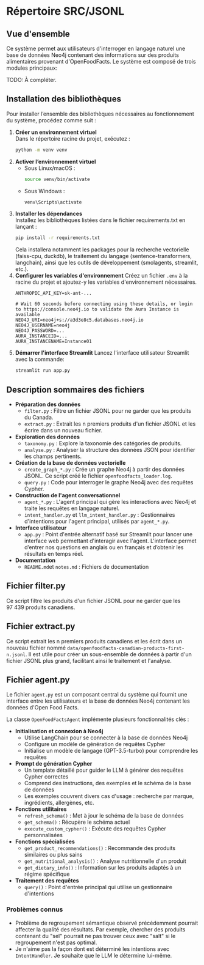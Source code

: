 # Répertoire SRC/JSONL

## Vue d'ensemble

Ce système permet aux utilisateurs d'interroger en langage naturel une base de données Neo4j contenant des informations sur des produits alimentaires provenant d'OpenFoodFacts. Le système est composé de trois modules principaux:

TODO: À compléter.

## Installation des bibliothèques

Pour installer l’ensemble des bibliothèques nécessaires au fonctionnement du système, procédez comme suit :

1. **Créer un environnement virtuel**  
   Dans le répertoire racine du projet, exécutez :
   ```bash
   python -m venv venv
   ```
2. **Activer l’environnement virtuel**  
   - Sous Linux/macOS :
     ```bash
     source venv/bin/activate
     ```
   - Sous Windows :
     ```bash
     venv\Scripts\activate
     ```
3. **Installer les dépendances**  
   Installez les bibliothèques listées dans le fichier requirements.txt en lançant :
   ```bash
   pip install -r requirements.txt
   ```
   Cela installera notamment les packages pour la recherche vectorielle (faiss-cpu, duckdb), le traitement du langage (sentence-transformers, langchain), ainsi que les outils de développement (smolagents, streamlit, etc.).
4. **Configurer les variables d'environnement**
   Créez un fichier `.env` à la racine du projet et ajoutez-y les variables d'environnement nécessaires.
   ```
   ANTHROPIC_API_KEY=sk-ant-...

   # Wait 60 seconds before connecting using these details, or login to https://console.neo4j.io to validate the Aura Instance is available
   NEO4J_URI=neo4j+s://a3d3e8c5.databases.neo4j.io
   NEO4J_USERNAME=neo4j
   NEO4J_PASSWORD=...
   AURA_INSTANCEID=...
   AURA_INSTANCENAME=Instance01
   ```
5. **Démarrer l'interface Streamlit**
   Lancez l'interface utilisateur Streamlit avec la commande:
   ```bash
   streamlit run app.py
   ```

## Description sommaires des fichiers

- **Préparation des données**
  - `filter.py` : Filtre un fichier JSONL pour ne garder que les produits du Canada.
  - `extract.py` : Extrait les n premiers produits d'un fichier JSONL et les écrire dans un nouveau fichier.
- **Exploration des données**
  - `taxonomy.py` : Explore la taxonomie des catégories de produits. 
  - `analyse.py` : Analyser la structure des données JSON pour identifier les champs pertinents.
- **Création de la base de données vectorielle**
  - `create_graph_*.py` : Crée un graphe Neo4j à partir des données JSONL. Ce script créé le fichier `openfoodfacts_loader.log`.
  - `query.py` : Code pour interroger le graphe Neo4j avec des requêtes Cypher.
- **Construction de l'agent conversationnel**
  - `agent_*.py` : L'agent principal qui gère les interactions avec Neo4j et traite les requêtes en langage naturel.
  - `intent_handler.py` et `llm_intent_handler.py` : Gestionnaires d'intentions pour l'agent principal, utilisés par `agent_*.py`.
- **Interface utilisateur**
  - `app.py` : Point d'entrée alternatif basé sur Streamlit pour lancer une interface web permettant d'interagir avec l'agent. L'interface permet d’entrer nos questions en anglais ou en français et d’obtenir les résultats en temps réel.
- **Documentation**
  - `README.md`et `notes.md` : Fichiers de documentation

## Fichier filter.py

Ce script filtre les produits d'un fichier JSONL pour ne garder que les 97&nbsp;439&nbsp;produits canadiens.

## Fichier extract.py

Ce script extrait les n premiers produits canadiens et les écrit dans un nouveau fichier nommé `data/openfoodfacts-canadian-products-first-n.jsonl`. 
Il est utile pour créer un sous-ensemble de données à partir d'un fichier JSONL plus grand, facilitant ainsi le traitement et l'analyse.

## Fichier agent.py

Le fichier `agent.py` est un composant central du système qui fournit une interface entre les utilisateurs et la base de données Neo4j contenant les données d'Open Food Facts.

La classe `OpenFoodFactsAgent` implémente plusieurs fonctionnalités clés :

- **Initialisation et connexion à Neo4j**
  - Utilise LangChain pour se connecter à la base de données Neo4j
  - Configure un modèle de génération de requêtes Cypher
  - Initialise un modèle de langage (GPT-3.5-turbo) pour comprendre les requêtes
- **Prompt de génération Cypher**
  - Un template détaillé pour guider le LLM à générer des requêtes Cypher correctes
  - Comprend des instructions, des exemples et le schéma de la base de données
  - Les exemples couvrent divers cas d'usage : recherche par marque, ingrédients, allergènes, etc.
- **Fonctions utilitaires**
  - `refresh_schema()` : Met à jour le schéma de la base de données
  - `get_schema()` : Récupère le schéma actuel
  - `execute_custom_cypher()` : Exécute des requêtes Cypher personnalisées
- **Fonctions spécialisées**
  - `get_product_recommendations()` : Recommande des produits similaires ou plus sains
  - `get_nutritional_analysis()` : Analyse nutritionnelle d'un produit
  - `get_dietary_info()` : Information sur les produits adaptés à un régime spécifique
- **Traitement des requêtes**
  - `query()` : Point d'entrée principal qui utilise un gestionnaire d'intentions

### Problèmes connus

- Problème de regroupement sémantique observé précédemment pourrait affecter la qualité des résultats. Par exemple, chercher des produits contenant du "sel" pourrait ne pas trouver ceux avec "salt" si le regroupement n'est pas optimal.
- Je n'aime pas la façon dont est déterminé les intentions avec `IntentHandler`. Je souhaite que le LLM le détermine lui-même.



